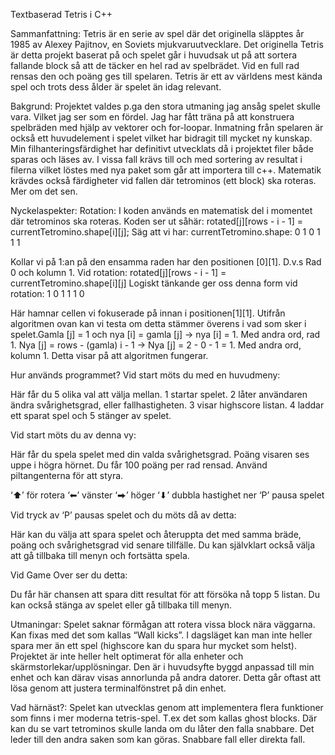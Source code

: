 Textbaserad Tetris i C++

Sammanfattning:
Tetris är en serie av spel där det originella släpptes år 1985 av Alexey Pajitnov, en Soviets mjukvaruutvecklare. Det originella Tetris är detta projekt baserat på och spelet går i huvudsak ut på att sortera fallande block så att de täcker en hel rad av spelbrädet. Vid en full rad rensas den och poäng ges till spelaren. Tetris är ett av världens mest kända spel och trots dess ålder är spelet än idag relevant.

Bakgrund:
Projektet valdes p.ga den stora utmaning jag ansåg spelet skulle vara. Vilket jag ser som en fördel. Jag har fått träna på att konstruera spelbräden med hjälp av vektorer och for-loopar. Inmatning från spelaren är också ett huvudelement i spelet vilket har bidragit till mycket ny kunskap. Min filhanteringsfärdighet har definitivt utvecklats då i projektet filer både sparas och läses av. I vissa fall krävs till och med sortering av resultat i filerna vilket löstes med nya paket som går att importera till c++. Matematik krävdes också färdigheter vid fallen där tetrominos (ett block) ska roteras. Mer om det sen.

Nyckelaspekter:
Rotation: I koden används en matematisk del i momentet där tetrominos ska roteras.  Koden ser ut såhär: rotated[j][rows - i - 1] = currentTetromino.shape[i][j];
Säg att vi har: currentTetromino.shape: 
0
1
0
1
1
1


Kollar vi på 1:an på den ensamma raden har den positionen [0][1]. D.v.s Rad 0 och kolumn 1. Vid rotation: rotated[j][rows - i - 1] = currentTetromino.shape[i][j]
Logiskt tänkande ger oss denna form vid rotation:
1
0
1
1
1
0


Här hamnar cellen vi fokuserade på innan i positionen[1][1]. Utifrån algoritmen ovan kan vi testa om detta stämmer överens i vad som sker i spelet.Gamla [j] = 1 och nya [i] = gamla [j] → nya [i] = 1. Med andra ord, rad 1. Nya [j] = rows - (gamla) i - 1 → Nya [j] = 2 - 0 - 1 = 1. Med andra ord, kolumn 1. Detta visar på att algoritmen fungerar. 

Hur används programmet?
Vid start möts du med en huvudmeny:

Här får du 5 olika val att välja mellan. 1 startar spelet. 2 låter användaren ändra svårighetsgrad, eller fallhastigheten. 3 visar highscore listan. 4 laddar ett sparat spel och 5 stänger av spelet.






Vid start möts du av denna vy: 

Här får du spela spelet med din valda svårighetsgrad. Poäng visaren ses uppe i högra hörnet. Du får 100 poäng per rad rensad. Använd piltangenterna för att styra. 

‘⬆’ för rotera
‘⬅’ vänster
‘⮕’ höger
‘⬇’  dubbla hastighet ner
‘P’ pausa spelet



Vid tryck av ‘P’ pausas spelet och du möts då av detta:

Här kan du välja att spara spelet och återuppta det med samma bräde, poäng och svårighetsgrad vid senare tillfälle. Du kan självklart också välja att gå tillbaka till menyn och fortsätta spela.




Vid Game Over ser du detta:

Du får här chansen att spara ditt resultat för att försöka nå topp 5 listan. Du kan också stänga av spelet eller gå tillbaka till menyn.






Utmaningar:
Spelet saknar förmågan att rotera vissa block nära väggarna. Kan fixas med det som kallas “Wall kicks”. I dagsläget kan man inte heller spara mer än ett spel (highscore kan du spara hur mycket som helst). Projektet är inte heller helt optimerat för alla enheter och skärmstorlekar/upplösningar. Den är i huvudsyfte byggd anpassad till min enhet och kan därav visas annorlunda på andra datorer. Detta går oftast att lösa genom att justera terminalfönstret på din enhet. 

Vad härnäst?:
Spelet kan utvecklas genom att implementera flera funktioner som finns i mer moderna tetris-spel. T.ex det som kallas ghost blocks. Där kan du se vart tetrominos skulle landa om du låter den falla snabbare. Det leder till den andra saken som kan göras. Snabbare fall eller direkta fall. 
